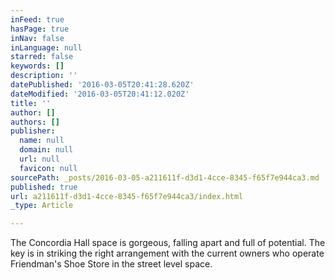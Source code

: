 ```yaml
---
inFeed: true
hasPage: true
inNav: false
inLanguage: null
starred: false
keywords: []
description: ''
datePublished: '2016-03-05T20:41:28.620Z'
dateModified: '2016-03-05T20:41:12.020Z'
title: ''
author: []
authors: []
publisher:
  name: null
  domain: null
  url: null
  favicon: null
sourcePath: _posts/2016-03-05-a211611f-d3d1-4cce-8345-f65f7e944ca3.md
published: true
url: a211611f-d3d1-4cce-8345-f65f7e944ca3/index.html
_type: Article

---
```

The Concordia Hall space is gorgeous, falling apart and full of potential.  The key is in striking the right arrangement with the current owners who operate Friendman's Shoe Store in the street level space.